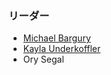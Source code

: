 ### リーダー
* [Michael Bargury](mailto:michael.bargury@owasp.org)
* [Kayla Underkoffler](mailto:kayla.underkoffler@owasp.org)
* Ory Segal
